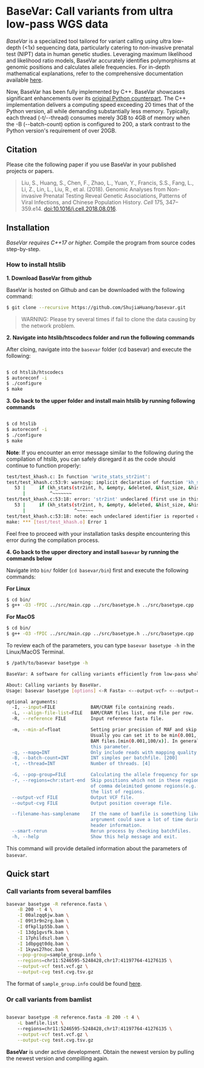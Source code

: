 # BaseVar: Call variants from ultra low-pass WGS data

*BaseVar* is a specialized tool tailored for variant calling using ultra low-depth (<1x) sequencing data, particularly catering to non-invasive prenatal test (NIPT) data in human genetic studies. Leveraging maximum likelihood and likelihood ratio models, BaseVar accurately identifies polymorphisms at genomic positions and calculates allele frequencies. For in-depth mathematical explanations, refer to the comprehensive documentation available [here](https://doi.org/10.1016/j.cell.2018.08.016).

Now, BaseVar has been fully implemented by C++. BaseVar showcases significant enhancements over its [original Python counterpart](https://github.com/ShujiaHuang/basevar/tree/python-version-0.6.1.1). The C++ implementation delivers a computing speed exceeding 20 times that of the Python version, all while demanding substantially less memory. Typically, each thread (-t/--thread) consumes merely 3GB to 4GB of memory when the -B (--batch-count) option is configured to 200, a stark contrast to the Python version's requirement of over 20GB.


## Citation

Please cite the following paper if you use BaseVar in your published projects or papers. 

> Liu, S., Huang, S., Chen, F., Zhao, L., Yuan, Y., Francis, S.S., Fang, L., Li, Z., Lin, L., Liu, R., et al. (2018). Genomic Analyses from Non-invasive Prenatal Testing Reveal Genetic Associations, Patterns of Viral Infections, and Chinese Population History. *Cell* 175, 347–359.e14. [doi:10.1016/j.cell.2018.08.016](https://doi.org/10.1016/j.cell.2018.08.016).


## Installation

*BaseVar requires C++17 or higher.* Compile the program from source codes step-by-step.


### How to install htslib

**1. Download BaseVar from github**

BaseVar is hosted on Github and can be downloaded with the following command:

```bash
$ git clone --recursive https://github.com/ShujiaHuang/basevar.git
```

> WARNING: Please try several times if fail to clone the data causing by 
> the network problem.


**2. Navigate into htslib/htscodecs folder and run the following commands**

After cloing, navigate into the `basevar` folder (cd basevar) and execute the following:

```bash

$ cd htslib/htscodecs
$ autoreconf -i
$ ./configure
$ make

```

**3. Go back to the upper folder and install main htslib by running following commands**

```bash

$ cd htslib
$ autoreconf -i
$ ./configure
$ make

```

**Note**: If you encounter an error message similar to the following during the compilation of htslib, you can safely disregard it as the code should continue to function properly:

```bash
test/test_khash.c: In function 'write_stats_str2int':
test/test_khash.c:53:9: warning: implicit declaration of function 'kh_stats' [-Wimplicit-function-declaration]
   53 |     if (kh_stats(str2int, h, &empty, &deleted, &hist_size, &hist) == 0) {
      |         ^~~~~~~~
test/test_khash.c:53:18: error: 'str2int' undeclared (first use in this function)
   53 |     if (kh_stats(str2int, h, &empty, &deleted, &hist_size, &hist) == 0) {
      |                  ^~~~~~~
test/test_khash.c:53:18: note: each undeclared identifier is reported only once for each function it appears in
make: *** [test/test_khash.o] Error 1
```

Feel free to proceed with your installation tasks despite encountering this error during the compilation process.

**4. Go back to the upper directory and install `basevar` by running the commands below**

Navigate into `bin/` folder (`cd basevar/bin`) first and execute the following commands:

**For Linux**

```bash
$ cd bin/
$ g++ -O3 -fPIC ../src/main.cpp ../src/basetype.h ../src/basetype.cpp ../src/basetype_caller.cpp ../src/utils.cpp ../src/fasta.cpp ../src/bam_header.cpp ../src/bam.cpp ../src/bam_record.cpp ../src/basetype_utils.cpp ../htslib/libhts.a -I ../htslib -lz -lbz2 -lm -llzma -lpthread -lcurl -lssl -lcrypto -o basevar
```

**For MacOS**

```bash
$ cd bin/
$ g++ -O3 -fPIC ../src/main.cpp ../src/basetype.h ../src/basetype.cpp ../src/basetype_caller.cpp ../src/utils.cpp ../src/fasta.cpp ../src/bam_header.cpp ../src/bam.cpp ../src/bam_record.cpp ../src/basetype_utils.cpp ../htslib/libhts.a -I ../htslib -lz -lbz2 -lm -llzma -lpthread -lcurl -o basevar

```

To review each of the parameters, you can type `basevar basetype -h` in the Linux/MacOS Terminal. 

```bash
$ /path/to/basevar basetype -h

BaseVar: A software for calling variants efficiently from low-pass whole genome sequencing data.

About: Calling variants by BaseVar.
Usage: basevar basetype [options] <-R Fasta> <--output-vcf> <--output-cvg> [-I input] ...

optional arguments:
  -I, --input=FILE             BAM/CRAM file containing reads.
  -L, --align-file-list=FILE   BAM/CRAM files list, one file per row.
  -R, --reference FILE         Input reference fasta file.

  -m, --min-af=float           Setting prior precision of MAF and skip uneffective caller positions.
                               Usually you can set it to be min(0.001, 100/x), x is the number of input
                               BAM files.[min(0.001,100/x)]. In generally, you don't have to worry about
                               this parameter.
  -q, --mapq=INT               Only include reads with mapping quality >= INT. [10]
  -B, --batch-count=INT        INT simples per batchfile. [200]
  -t, --thread=INT             Number of threads. [4]

  -G, --pop-group=FILE         Calculating the allele frequency for specific population.
  -r, --regions=chr:start-end  Skip positions which not in these regions. This parameter could be a list
                               of comma deleimited genome regions(e.g.: chr:start-end) or a file contain
                               the list of regions.
  --output-vcf FILE            Output VCF file.
  --output-cvg FILE            Output position coverage file.

  --filename-has-samplename    If the name of bamfile is something like 'SampleID.xxxx.bam', set this
                               argrument could save a lot of time during get the sample id from BAMfile
                               header information.
  --smart-rerun                Rerun process by checking batchfiles.
  -h, --help                   Show this help message and exit.
```

This command will provide detailed information about the parameters of `basevar`.


## Quick start

### Call variants from several bamfiles

```bash
basevar basetype -R reference.fasta \
    -B 200 -t 4 \
    -I 00alzqq6jw.bam \
    -I 09t3r9n2rg.bam \
    -I 0fkpl1p55b.bam \
    -I 13dg1gvsfk.bam \
    -I 17phildszl.bam \
    -I 1dbpgqt0dq.bam \
    -I 1kyws27hoc.bam \
    --pop-group=sample_group.info \
    --regions=chr11:5246595-5248428,chr17:41197764-41276135 \
    --output-vcf test.vcf.gz \
    --output-cvg test.cvg.tsv.gz
```

The format of `sample_group.info` could be found [here](tests/data/140k_thalassemia_brca_bam/sample_group.info).


### Or call variants from bamlist

```bash

basevar basetype -R reference.fasta -B 200 -t 4 \
    -L bamfile.list \ 
    --regions=chr11:5246595-5248428,chr17:41197764-41276135 \
    --output-vcf test.vcf.gz \
    --output-cvg test.cvg.tsv.gz
```

**BaseVar** is under active development. Obtain the newest version by pulling the newest version and compilling again.

